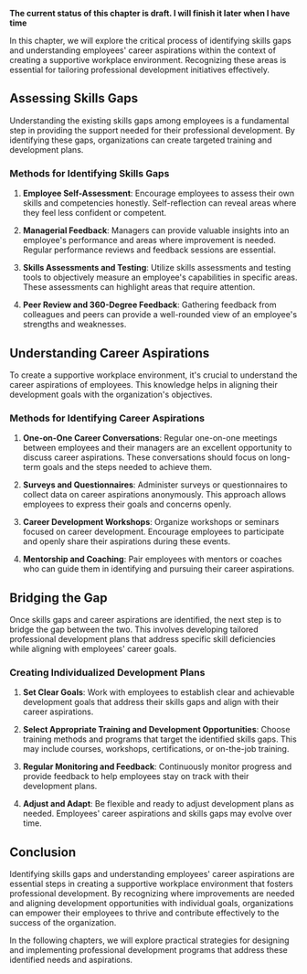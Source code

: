 **The current status of this chapter is draft. I will finish it later when I have time**

In this chapter, we will explore the critical process of identifying skills gaps and understanding employees' career aspirations within the context of creating a supportive workplace environment. Recognizing these areas is essential for tailoring professional development initiatives effectively.

Assessing Skills Gaps
---------------------

Understanding the existing skills gaps among employees is a fundamental step in providing the support needed for their professional development. By identifying these gaps, organizations can create targeted training and development plans.

### **Methods for Identifying Skills Gaps**

1. **Employee Self-Assessment**: Encourage employees to assess their own skills and competencies honestly. Self-reflection can reveal areas where they feel less confident or competent.

2. **Managerial Feedback**: Managers can provide valuable insights into an employee's performance and areas where improvement is needed. Regular performance reviews and feedback sessions are essential.

3. **Skills Assessments and Testing**: Utilize skills assessments and testing tools to objectively measure an employee's capabilities in specific areas. These assessments can highlight areas that require attention.

4. **Peer Review and 360-Degree Feedback**: Gathering feedback from colleagues and peers can provide a well-rounded view of an employee's strengths and weaknesses.

Understanding Career Aspirations
--------------------------------

To create a supportive workplace environment, it's crucial to understand the career aspirations of employees. This knowledge helps in aligning their development goals with the organization's objectives.

### **Methods for Identifying Career Aspirations**

1. **One-on-One Career Conversations**: Regular one-on-one meetings between employees and their managers are an excellent opportunity to discuss career aspirations. These conversations should focus on long-term goals and the steps needed to achieve them.

2. **Surveys and Questionnaires**: Administer surveys or questionnaires to collect data on career aspirations anonymously. This approach allows employees to express their goals and concerns openly.

3. **Career Development Workshops**: Organize workshops or seminars focused on career development. Encourage employees to participate and openly share their aspirations during these events.

4. **Mentorship and Coaching**: Pair employees with mentors or coaches who can guide them in identifying and pursuing their career aspirations.

Bridging the Gap
----------------

Once skills gaps and career aspirations are identified, the next step is to bridge the gap between the two. This involves developing tailored professional development plans that address specific skill deficiencies while aligning with employees' career goals.

### **Creating Individualized Development Plans**

1. **Set Clear Goals**: Work with employees to establish clear and achievable development goals that address their skills gaps and align with their career aspirations.

2. **Select Appropriate Training and Development Opportunities**: Choose training methods and programs that target the identified skills gaps. This may include courses, workshops, certifications, or on-the-job training.

3. **Regular Monitoring and Feedback**: Continuously monitor progress and provide feedback to help employees stay on track with their development plans.

4. **Adjust and Adapt**: Be flexible and ready to adjust development plans as needed. Employees' career aspirations and skills gaps may evolve over time.

Conclusion
----------

Identifying skills gaps and understanding employees' career aspirations are essential steps in creating a supportive workplace environment that fosters professional development. By recognizing where improvements are needed and aligning development opportunities with individual goals, organizations can empower their employees to thrive and contribute effectively to the success of the organization.

In the following chapters, we will explore practical strategies for designing and implementing professional development programs that address these identified needs and aspirations.
